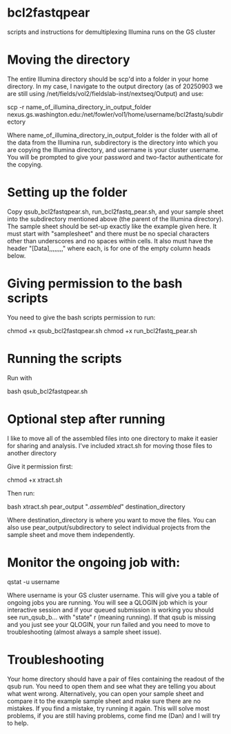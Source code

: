 # bcl2fastqpear
scripts and instructions for demultiplexing Illumina runs on the GS cluster

# Moving the directory
The entire Illumina directory should be scp'd into a folder in your home directory. In my case, I navigate to the output directory (as of 20250903 we are still using /net/fields/vol2/fieldslab-inst/nextseq/Output) and use: 

scp -r name_of_illumina_directory_in_output_folder nexus.gs.washington.edu:/net/fowler/vol1/home/username/bcl2fastq/subdirectory 

Where name_of_illumina_directory_in_output_folder is the folder with all of the data from the Illumina run, subdirectory is the directory into which you are copying the Illumina directory, and username is your cluster username. You will be prompted to give your password and two-factor authenticate for the copying.

# Setting up the folder

Copy qsub_bcl2fastqpear.sh, run_bcl2fastq_pear.sh, and your sample sheet into the subdirectory mentioned above (the parent of the Illumina directory). The sample sheet should be set-up exactly like the example given here. It must start with "samplesheet" and there must be no special characters other than underscores and no spaces within cells. It also must have the header "[Data],,,,,,,," where each, is for one of the empty column heads below. 

# Giving permission to the bash scripts

You need to give the bash scripts permission to run: 

chmod +x qsub_bcl2fastqpear.sh
chmod +x run_bcl2fastq_pear.sh

# Running the scripts

Run with 

bash qsub_bcl2fastqpear.sh


# Optional step after running

I like to move all of the assembled files into one directory to make it easier for sharing and analysis. I've included xtract.sh for moving those files to another directory

Give it permission first:

chmod +x xtract.sh

Then run:

bash xtract.sh pear_output "*.assembled*" destination_directory

Where destination_directory is where you want to move the files. You can also use pear_output/subdirectory to select individual projects from the sample sheet and move them independently. 

# Monitor the ongoing job with:

qstat -u username 

Where username is your GS cluster username. This will give you a table of ongoing jobs you are running. You will see a QLOGIN job which is your interactive session and if your queued submission is working you should see run_qsub_b... with "state" r (meaning running). If that qsub is missing and you just see your QLOGIN, your run failed and you need to move to troubleshooting (almost always a sample sheet issue). 

# Troubleshooting

Your home directory should have a pair of files containing the readout of the qsub run. You need to open them and see what they are telling you about what went wrong. Alternatively, you can open your sample sheet and compare it to the example sample sheet and make sure there are no mistakes. If you find a mistake, try running it again. This will solve most problems, if you are still having problems, come find me (Dan) and I will try to help.
